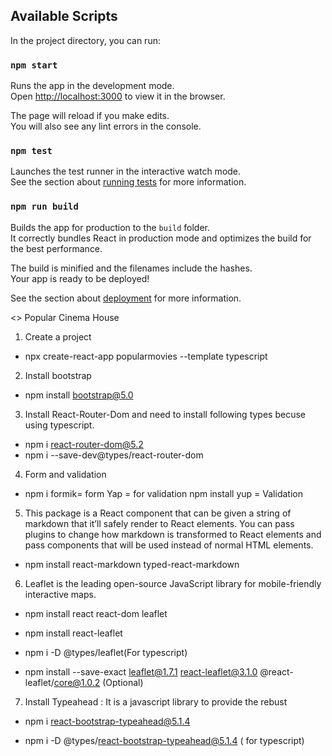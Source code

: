 ## Available Scripts

In the project directory, you can run:

### `npm start`

Runs the app in the development mode.\
Open [http://localhost:3000](http://localhost:3000) to view it in the browser.

The page will reload if you make edits.\
You will also see any lint errors in the console.

### `npm test`

Launches the test runner in the interactive watch mode.\
See the section about [running tests](https://facebook.github.io/create-react-app/docs/running-tests) for more information.

### `npm run build`

Builds the app for production to the `build` folder.\
It correctly bundles React in production mode and optimizes the build for the best performance.

The build is minified and the filenames include the hashes.\
Your app is ready to be deployed!

See the section about [deployment](https://facebook.github.io/create-react-app/docs/deployment) for more information.

<> Popular Cinema House
1. Create a project 
* npx create-react-app popularmovies --template typescript

2. Install bootstrap
* npm install bootstrap@5.0

3. Install React-Router-Dom and need to install following types becuse using typescript.
* npm i react-router-dom@5.2
* npm i --save-dev@types/react-router-dom

4. Form and validation
* npm i formik= form
Yap = for validation
npm install yup = Validation

5. This package is a React component that can be given a string of markdown that it’ll safely render to React elements. You can pass plugins to change how markdown is transformed to React elements and pass components that will be used instead of normal HTML elements.

* npm install react-markdown typed-react-markdown

6. Leaflet is the leading open-source JavaScript library for mobile-friendly interactive maps. 

* npm install react react-dom leaflet

*  npm install react-leaflet   

* npm i -D @types/leaflet(For typescript)

* npm install --save-exact leaflet@1.7.1 react-leaflet@3.1.0 @react-leaflet/core@1.0.2 (Optional)

7. Install Typeahead : It is a javascript library to provide the rebust

* npm i react-bootstrap-typeahead@5.1.4

* npm i -D @types/react-bootstrap-typeahead@5.1.4 ( for typescript)








